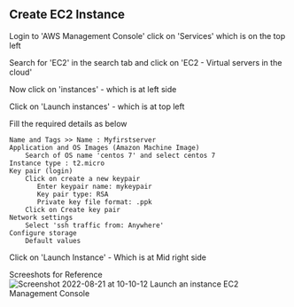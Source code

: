 
## Create EC2 Instance 

Login to 'AWS Management Console' click on 'Services' which is on the top left

Search for 'EC2' in the search tab and click on 'EC2 - Virtual servers in the cloud'

Now click on 'instances' - which is at left side

Click on 'Launch instances' - which is at top left

Fill the required details as below

    Name and Tags >> Name : Myfirstserver
    Application and OS Images (Amazon Machine Image)
        Search of OS name 'centos 7' and select centos 7
    Instance type : t2.micro
    Key pair (login)
        Click on create a new keypair 
           Enter keypair name: mykeypair
           Key pair type: RSA
           Private key file format: .ppk
        Click on Create key pair
    Network settings
        Select 'ssh traffic from: Anywhere'
    Configure storage
        Default values
Click on 'Launch Instance' - Which is at Mid right side

Screeshots for Reference
![Screenshot 2022-08-21 at 10-10-12 Launch an instance EC2 Management Console](https://user-images.githubusercontent.com/98376417/185775821-870a4cf1-a344-4fab-b6f1-9b4c4e36a3b4.png)
